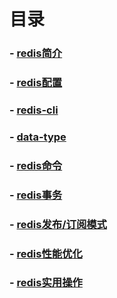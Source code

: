 
# 目录
### - [redis简介](https://github.com/yancongcong1/blog/tree/master/redis/简介.md)
### - [redis配置](https://github.com/yancongcong1/blog/tree/master/redis/configuration.md)
### - [redis-cli](https://github.com/yancongcong1/blog/tree/master/redis/redis-cli.md)
### - [data-type](https://github.com/yancongcong1/blog/tree/master/redis/数据类型.md)
### - [redis命令](https://github.com/yancongcong1/blog/tree/master/redis/命令.md)
### - [redis事务](https://github.com/yancongcong1/blog/tree/master/redis/transactions.md)
### - [redis发布/订阅模式](https://github.com/yancongcong1/blog/tree/master/redis/pub-sub模式.md)
### - [redis性能优化](https://github.com/yancongcong1/blog/tree/master/redis/performance-optimiza.md)
### - [redis实用操作](https://github.com/yancongcong1/blog/tree/master/redis/实用操作.md)